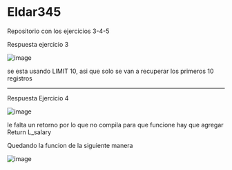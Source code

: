 # Eldar345
Repositorio con los ejercicios 3-4-5

Respuesta ejercicio 3

![image](https://github.com/KevinRios/Eldar345/assets/16569777/97a029b4-2313-4065-9068-451e70764e15)

se esta usando LIMIT 10, asi que solo se van a recuperar los primeros 10 registros

--------

Respuesta Ejercicio 4

![image](https://github.com/KevinRios/Eldar345/assets/16569777/850aeac8-d3b9-4ff7-a157-6171b0352293)


le falta un retorno por lo que no compila
 para que funcione hay que agregar Return L_salary


Quedando la funcion de la siguiente manera

![image](https://github.com/KevinRios/Eldar345/assets/16569777/fb807646-43f5-42a3-a8d2-06b300314f2b)
